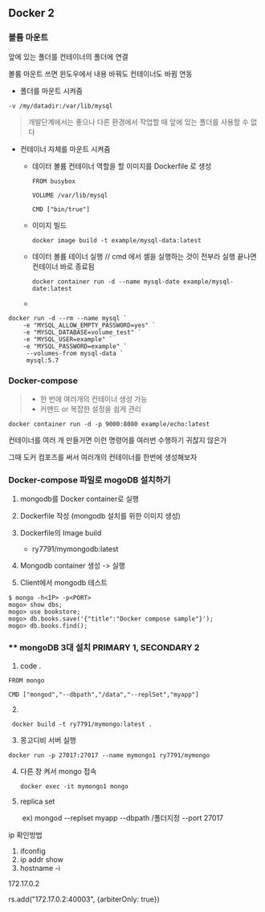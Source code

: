 ## Docker  2



### 볼륨 마운트

앞에 있는 폴더를 컨테이너의 폴더에 연결

볼륨 마운트 쓰면 윈도우에서 내용 바꿔도 컨테이너도 바뀜  연동

- 폴더를 마운트 시켜줌

```
-v /my/datadir:/var/lib/mysql
```

> 개발단계에서는 좋으나 다른 환경에서 작업할 때 앞에 있는 폴더를 사용할 수 없다





- 컨테이너 자체를 마운트 시켜줌

  - 데이터 볼륨 컨테이너 역할을 할 이미지를 Dockerfile 로 생성

    ```
    FROM busybox
    
    VOLUME /var/lib/mysql
    
    CMD ["bin/true"]
    ```

  - 이미지 빌드

    ```
    docker image build -t example/mysql-data:latest
    ```

  - 데이터 볼륨 테이너 실행 // cmd 에서 셸을 실행하는 것이 전부라 실행 끝나면 컨테이너 바로 종료됨

    ```
    docker container run -d --name mysql-date example/mysql-date:latest
    ```

  - 

```
docker run -d --rm --name mysql `
    -e "MYSQL_ALLOW_EMPTY_PASSWORD=yes" `
    -e "MYSQL_DATABASE=volume_test" `
    -e "MYSQL_USER=example" `
    -e "MYSQL_PASSWORD=example" `
     --volumes-from mysql-data `
     mysql:5.7
```



### Docker-compose

> - 한 번에 여러개의 컨테이너 생성 가능
> - 커맨드 or 복잡한 설정을 쉽게 관리

```
docker container run -d -p 9000:8080 example/echo:latest
```

컨테이너를 여러 개 만들거면 이런 명령어를 여러번 수행하기 귀찮지 않은가

그때 도커 컴포즈를 써서 여러개의 컨테이너를 한번에 생성해보자



### Docker-compose 파일로 mogoDB 설치하기

1. mongodb를 Docker container로 실행

2. Dockerfile 작성 (mongodb 설치를 위한 이미지 생성)

3. Dockerfile의 Image build

   	- ry7791/mymongodb:latest

4.  Mongodb container 생성 ->  실행

5.  Client에서 mongodb 테스트

   ```
   $ mongo -h<IP> -p<PORT>
   mogo> show dbs;
   mogo> use bookstore;
   mogo> db.books.save('{"title":"Docker compose sample"}');
   mogo> db.books.find();
   ```



### ** mongoDB 3대 설치 PRIMARY 1, SECONDARY 2

1. code . 

```
FROM mongo

CMD ["mongod","--dbpath","/data","--replSet","myapp"]
```

2. 

```
 docker build -t ry7791/mymongo:latest .
```

3. 몽고디비 서버 실행

``` 
docker run -p 27017:27017 --name mymongo1 ry7791/mymongo
```

4. 다른 창 켜서 mongo 접속

   ```
   docker exec -it mymongo1 mongo
   ```

   

1. replica set

   ​	ex) mongod --replset myapp --dbpath /폴더지정 --port 27017



ip 확인방법

1. ifconfig
2. ip addr show
3. hostname -i

172.17.0.2

rs.add("172.17.0.2:40003", {arbiterOnly: true})